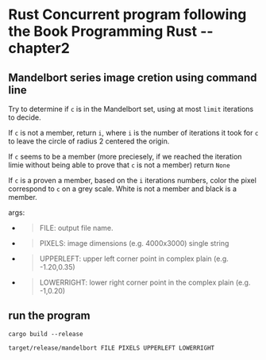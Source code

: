 # Rust Concurrent program following the Book Programming Rust --chapter2

## Mandelbort series image cretion using command line

Try to determine if `c` is in the Mandelbort set, using at most `limit` iterations to decide.

If `c` is not a member, return `i`, where `i` is the number of
iterations it took for `c` to leave the circle of radius 2 centered
the origin.

If `c` seems to be a member (more preciesely, if we reached the
iteration limie without being able to prove that `c` is not a member)
return `None`

If `c` is a proven a member, based on the `i` iterations numbers, color the pixel correspond to `c` on a grey scale. White is not a member and black is a member.

args:

- > FILE: output file name.
- > PIXELS: image dimensions (e.g. 4000x3000) single string
- > UPPERLEFT: upper left corner point in complex plain (e.g. -1.20,0.35)
- > LOWERRIGHT: lower right corner point in the complex plain (e.g. -1,0.20)

## run the program

```shell
cargo build --release
```

```shell
target/release/mandelbort FILE PIXELS UPPERLEFT LOWERRIGHT
```
